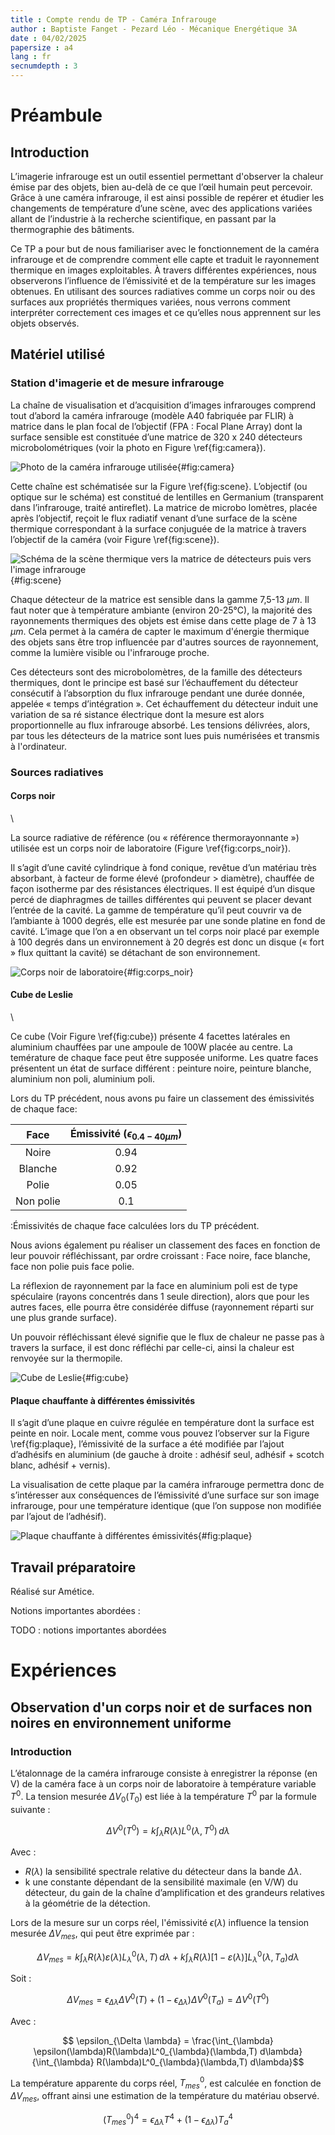 ```yaml
---
title : Compte rendu de TP - Caméra Infrarouge
author : Baptiste Fanget - Pezard Léo - Mécanique Energétique 3A
date : 04/02/2025
papersize : a4
lang : fr 
secnumdepth : 3
---
```


# Préambule

## Introduction

L’imagerie infrarouge est un outil essentiel permettant d'observer la chaleur émise par des objets, bien au-delà de ce que l’œil humain peut percevoir. Grâce à une caméra infrarouge, il est ainsi possible de repérer et étudier les changements de température d’une scène, avec des applications variées allant de l’industrie à la recherche scientifique, en passant par la thermographie des bâtiments.

Ce TP a pour but de nous familiariser avec le fonctionnement de la caméra infrarouge et de comprendre comment elle capte et traduit le rayonnement thermique en images exploitables. À travers différentes expériences, nous observerons l’influence de l’émissivité et de la température sur les images obtenues. En utilisant des sources radiatives comme un corps noir ou des surfaces aux propriétés thermiques variées, nous verrons comment interpréter correctement ces images et ce qu’elles nous apprennent sur les objets observés.

## Matériel utilisé

### Station d'imagerie et de mesure infrarouge

La chaîne de visualisation et d’acquisition d’images infrarouges comprend tout d’abord la caméra
infrarouge (modèle A40 fabriquée par FLIR) à matrice dans le plan focal de l’objectif (FPA :
Focal Plane Array) dont la surface sensible est constituée d’une matrice de 320 x 240 détecteurs
microbolométriques (voir la photo en Figure \ref{fig:camera}).

![Photo de la caméra infrarouge utilisée](camera.png){#fig:camera}

Cette chaîne est schématisée sur la Figure \ref{fig:scene}. L’objectif (ou optique sur le schéma) est constitué
de lentilles en Germanium (transparent dans l’infrarouge, traité antireflet). La matrice de microbo
lomètres, placée après l’objectif, reçoit le flux radiatif venant d’une surface de la scène thermique
correspondant à la surface conjuguée de la matrice à travers l’objectif de la caméra (voir Figure \ref{fig:scene}).

![Schéma de la scène thermique vers la matrice de détecteurs puis vers l'image infrarouge](scene.png){#fig:scene}

Chaque détecteur de la matrice est sensible dans la gamme 7,5-13 $\mu m$. Il faut noter que à température ambiante (environ 20-25°C), la majorité des rayonnements thermiques des objets est émise dans cette plage de 7 à 13 $\mu m$. Cela permet à la caméra de capter le maximum d'énergie thermique des objets sans être trop influencée par d'autres sources de rayonnement, comme la lumière visible ou l'infrarouge proche.

Ces détecteurs sont des microbolomètres, de la famille des détecteurs thermiques, dont le principe est
basé sur l’échauffement du détecteur consécutif à l’absorption du flux infrarouge pendant une durée
donnée, appelée « temps d’intégration ». Cet échauffement du détecteur induit une variation de sa ré
sistance électrique dont la mesure est alors proportionnelle au flux infrarouge absorbé. Les tensions
délivrées, alors, par tous les détecteurs de la matrice sont lues puis numérisées et transmis à l'ordinateur.

### Sources radiatives

#### Corps noir
\

La source radiative de référence (ou « référence thermorayonnante ») utilisée est un corps noir de
laboratoire (Figure \ref{fig:corps_noir}).

Il s’agit d’une cavité cylindrique à fond conique, revêtue d’un
matériau très absorbant, à facteur de forme élevé (profondeur > diamètre), chauffée de façon isotherme
par des résistances électriques. Il est équipé d’un disque percé de diaphragmes de tailles différentes
qui peuvent se placer devant l’entrée de la cavité. La gamme de température qu’il peut couvrir va
de l’ambiante à 1000 degrés, elle est mesurée par une sonde platine en fond de cavité. L’image que l’on a
en observant un tel corps noir placé par exemple à 100 degrés dans un environnement à 20 degrés est donc
un disque (« fort » flux quittant la cavité) se détachant de son environnement.

![Corps noir de laboratoire](corps_noir.png){#fig:corps_noir}

#### Cube de Leslie
\

Ce cube (Voir Figure \ref{fig:cube}) présente 4 facettes latérales en aluminium chauffées par une ampoule de 100W placée au centre. La temérature de chaque face peut être supposée uniforme. Les quatre faces présentent un état de surface différent : peinture noire, peinture blanche, aluminium non poli, aluminium poli.

Lors du TP précédent, nous avons pu faire un classement des émissivités de chaque face:


| Face | Émissivité ($\epsilon_{0.4 - 40 \mu m}$) |
|:----------------:|:-----------:|
| Noire                | 0.94|
| Blanche              | 0.92|
| Polie                | 0.05|
| Non polie            | 0.1 |

:Émissivités de chaque face calculées lors du TP précédent.


Nous avions également pu réaliser un classement des faces en fonction de leur pouvoir réfléchissant, par ordre croissant : Face noire, face blanche, face non polie puis face polie.

La réflexion de rayonnement par la face en aluminium poli est de type spéculaire (rayons concentrés dans 1 seule direction), alors que pour les autres faces, elle pourra être considérée diffuse (rayonnement réparti sur une plus grande surface).

Un pouvoir réfléchissant élevé signifie que le flux de chaleur ne passe pas à travers la surface, il est donc réfléchi par celle-ci, ainsi la chaleur est renvoyée sur la thermopile.

![Cube de Leslie](cube.png){#fig:cube}


#### Plaque chauffante à différentes émissivités

Il s’agit d’une plaque en cuivre régulée en température dont la surface est peinte en noir. Locale
ment, comme vous pouvez l’observer sur la Figure \ref{fig:plaque}, l’émissivité de la surface a été modifiée par
l’ajout d’adhésifs en aluminium (de gauche à droite : adhésif seul, adhésif + scotch blanc, adhésif +
vernis). 

La visualisation de cette plaque par la caméra infrarouge permettra donc de s’intéresser aux
conséquences de l’émissivité d’une surface sur son image infrarouge, pour une température identique
(que l’on suppose non modifiée par l’ajout de l’adhésif).

![Plaque chauffante à différentes émissivités](plaque.png){#fig:plaque}

## Travail préparatoire

Réalisé sur Amétice.

Notions importantes abordées :

TODO : notions importantes abordées

# Expériences

## Observation d'un corps noir et de surfaces non noires en environnement uniforme

### Introduction

L’étalonnage de la caméra infrarouge consiste à enregistrer la réponse (en V) de la caméra face à un corps noir de laboratoire à température variable $T^{0}$​. La tension mesurée $\Delta V_{0}(T_{0})$ est liée à la température $T^{0}$ par la formule suivante :

$$\Delta V^0(T^0) = k \int_{\lambda} R(\lambda) L^{0}(\lambda, T^{0}) \, d\lambda$$

Avec : 

- $R(\lambda)$ la sensibilité spectrale relative du détecteur dans la bande $\Delta \lambda$.
- k une constante dépendant de la sensibilité maximale (en V/W) du détecteur, du gain de la chaîne
d’amplification et des grandeurs relatives à la géométrie de la détection.

Lors de la mesure sur un corps réel, l'émissivité $\epsilon (\lambda)$ influence la tension mesurée $\Delta V_{mes}$​, qui peut être exprimée par :

$$\Delta V_{mes} = k \int_{\lambda} R(\lambda) \varepsilon(\lambda) L^0_{\lambda} (\lambda, T) \, d\lambda + k \int_{\lambda} R(\lambda) \left[ 1 - \varepsilon(\lambda) \right] L^0_{\lambda} (\lambda, T_a)  d\lambda$$

Soit  :

$$\Delta V_{mes} = \epsilon_{\Delta \lambda} \Delta V^0(T) + (1 - \epsilon_{\Delta \lambda}) \Delta V^0(T_{a}) = \Delta V^0(T^0)$$

Avec : 

$$ \epsilon_{\Delta \lambda} = \frac{\int_{\lambda} \epsilon(\lambda)R(\lambda)L^0_{\lambda}(\lambda,T) d\lambda}{\int_{\lambda} R(\lambda)L^0_{\lambda}(\lambda,T) d\lambda}$$

La température apparente du corps réel, $T^{0}_{mes}$​, est calculée en fonction de $\Delta V_{mes}$​, offrant ainsi une estimation de la température du matériau observé.

$$(T^{0}_{mes})^{4} = \epsilon_{\Delta \lambda} T^4 + (1-\epsilon_{\Delta \lambda})T^4_{a}$$